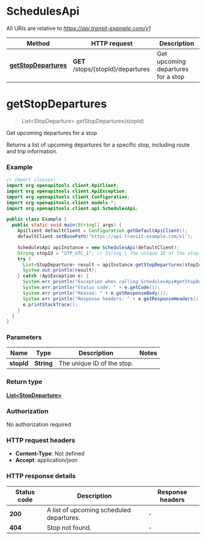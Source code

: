 # SchedulesApi

All URIs are relative to *https://api.transit-example.com/v1*

| Method | HTTP request | Description |
|------------- | ------------- | -------------|
| [**getStopDepartures**](SchedulesApi.md#getStopDepartures) | **GET** /stops/{stopId}/departures | Get upcoming departures for a stop |


<a id="getStopDepartures"></a>
# **getStopDepartures**
> List&lt;StopDeparture&gt; getStopDepartures(stopId)

Get upcoming departures for a stop

Returns a list of upcoming departures for a specific stop, including route and trip information.

### Example
```java
// Import classes:
import org.openapitools.client.ApiClient;
import org.openapitools.client.ApiException;
import org.openapitools.client.Configuration;
import org.openapitools.client.models.*;
import org.openapitools.client.api.SchedulesApi;

public class Example {
  public static void main(String[] args) {
    ApiClient defaultClient = Configuration.getDefaultApiClient();
    defaultClient.setBasePath("https://api.transit-example.com/v1");

    SchedulesApi apiInstance = new SchedulesApi(defaultClient);
    String stopId = "STP_GTC_1"; // String | The unique ID of the stop.
    try {
      List<StopDeparture> result = apiInstance.getStopDepartures(stopId);
      System.out.println(result);
    } catch (ApiException e) {
      System.err.println("Exception when calling SchedulesApi#getStopDepartures");
      System.err.println("Status code: " + e.getCode());
      System.err.println("Reason: " + e.getResponseBody());
      System.err.println("Response headers: " + e.getResponseHeaders());
      e.printStackTrace();
    }
  }
}
```

### Parameters

| Name | Type | Description  | Notes |
|------------- | ------------- | ------------- | -------------|
| **stopId** | **String**| The unique ID of the stop. | |

### Return type

[**List&lt;StopDeparture&gt;**](StopDeparture.md)

### Authorization

No authorization required

### HTTP request headers

 - **Content-Type**: Not defined
 - **Accept**: application/json

### HTTP response details
| Status code | Description | Response headers |
|-------------|-------------|------------------|
| **200** | A list of upcoming scheduled departures. |  -  |
| **404** | Stop not found. |  -  |

